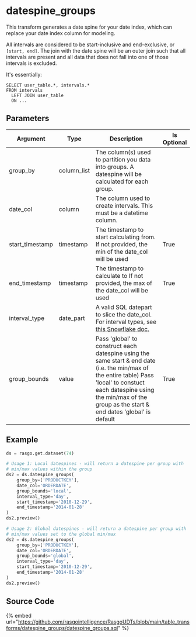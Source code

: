

# datespine_groups

This transform generates a date spine for your date index, which can replace your date index column for modeling.

All intervals are considered to be start-inclusive and end-exclusive, or `[start, end]`. 
The join with the date spine will be an outer join such that all intervals are present 
and all data that does not fall into one of those intervals is excluded. 

It's essentially:
```
SELECT user_table.*, intervals.*
FROM intervals
  LEFT JOIN user_table
  ON ...
```


## Parameters

|    Argument     |    Type     |                                                                                                               Description                                                                                                               | Is Optional |
| --------------- | ----------- | --------------------------------------------------------------------------------------------------------------------------------------------------------------------------------------------------------------------------------------- | ----------- |
| group_by        | column_list | The column(s) used to partition you data into groups. A datespine will be calculated for each group.                                                                                                                                    |             |
| date_col        | column      | The column used to create intervals. This must be a datetime column.                                                                                                                                                                    |             |
| start_timestamp | timestamp   | The timestamp to start calculating from. If not provided, the min of the date_col will be used                                                                                                                                          | True        |
| end_timestamp   | timestamp   | The timestamp to calculate to If not provided, the max of the date_col will be used                                                                                                                                                     | True        |
| interval_type   | date_part   | A valid SQL datepart to slice the date_col. For interval types, see [this Snowflake doc.](https://docs.snowflake.com/en/sql-reference/data-types-datetime.html#interval-constants)                                                      |             |
| group_bounds    | value       | Pass 'global' to construct each datespine using the same start & end date (i.e. the min/max of the entire table)  Pass 'local' to constuct each datespine using the min/max of the group as the start & end dates  'global' is default  | True        |


## Example

```python
ds = rasgo.get.dataset(74)

# Usage 1: Local datespines - will return a datespine per group with 
# min/max values within the group
ds2 = ds.datespine_groups(
    group_by=['PRODUCTKEY'],
    date_col='ORDERDATE',
    group_bounds='local',
    interval_type='day',
    start_timestamp='2010-12-29',
    end_timestamp='2014-01-28' 
)
ds2.preview()

# Usage 2: Global datespines - will return a datespine per group with 
# min/max values set to the global min/max
ds2 = ds.datespine_groups(
    group_by=['PRODUCTKEY'],
    date_col='ORDERDATE',
    group_bounds='global',
    interval_type='day',
    start_timestamp='2010-12-29',
    end_timestamp='2014-01-28' 
)
ds2.preview()

```

## Source Code

{% embed url="https://github.com/rasgointelligence/RasgoUDTs/blob/main/table_transforms/datespine_groups/datespine_groups.sql" %}

